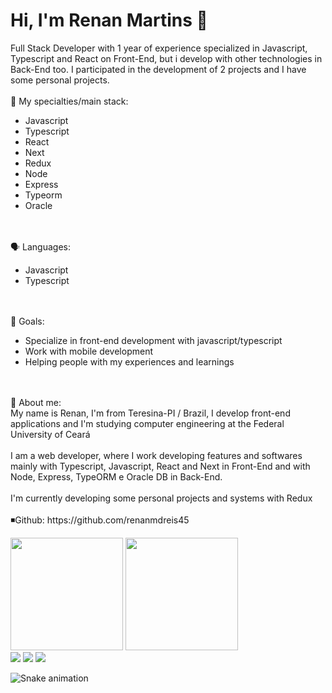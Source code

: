 # Hi, I'm Renan Martins 👋
<div align="left">
<p align="left">
Full Stack Developer with 1 year of experience specialized in Javascript, Typescript and React on Front-End, but i develop with other technologies in Back-End too. I participated in the development of 2 projects and I have some personal projects.
<br>
<br>
🦾 My specialties/main stack:
 <ul align="left">
  <li> Javascript </li> 
  <li> Typescript </li>
  <li> React </li>
  <li> Next </li>
  <li> Redux </li>
  <li> Node </li> 
  <li> Express </li>
  <li> Typeorm </li>
  <li> Oracle </li>
 </ul>
<br>
<br>
🗣 Languages:
 <ul>
  <li> Javascript </li>
  <li> Typescript </li>
 </ul>
<br>
<br>
🎯 Goals:
<ul>
 <li> Specialize in front-end development with javascript/typescript </li>
 <li> Work with mobile development </li>
 <li> Helping people with my experiences and learnings </li>
</ul>
<br>
<br>
👤 About me: <br>
My name is Renan, I'm from Teresina-PI / Brazil, I develop front-end applications and I'm studying computer engineering at the Federal University of Ceará
<br>
<br>
I am a web developer, where I work developing features and softwares mainly with Typescript, Javascript, React and Next in Front-End and with Node, Express, TypeORM e Oracle DB in Back-End.
<br>
<br>
I'm currently developing some personal projects and systems with Redux
<br>
<br>
◾️Github: 
https://github.com/renanmdreis45
 </p>
<img height="180em" src="https://github-readme-stats.vercel.app/api?username=renanmdreis45&show_icons=true&theme=radical" style="max-width: 100%;"/>
<img height="180em" src="https://github-readme-stats.vercel.app/api/top-langs/?username=renanmdreis45&layout=compact&hide=c,makefile" style="max-width: 100%;"/>
</div>

<div>
 <a href="https://instagram.com/renanmdreis" target="_blank"><img src="https://img.shields.io/badge/-Instagram-%23E4405F?style=for-the-badge&logo=instagram&logoColor=white" target="_blank"></a>
  <a href = "mailto:contatorenanmdreis@gmail.com"><img src="https://img.shields.io/badge/-Gmail-%23333?style=for-the-badge&logo=gmail&logoColor=white" target="_blank"></a>
  <a href="https://www.linkedin.com/in/https://www.linkedin.com/in/renanmdreis/" target="_blank"><img src="https://img.shields.io/badge/-LinkedIn-%230077B5?style=for-the-badge&logo=linkedin&logoColor=white" target="_blank"></a>
  
![Snake animation](https://github.com/renanmdreis45/renanmdreis45/blob/output/github-contribution-grid-snake.svg)
  
</div>
